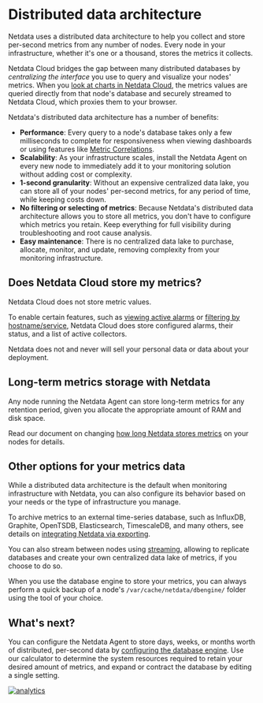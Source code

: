 <!--
title: "Distributed data architecture"
description: "Netdata's distributed data architecture stores metrics on individual nodes for high performance and scalability using all your granular metrics."
custom_edit_url: https://github.com/netdata/netdata/edit/master/docs/store/distributed-data-architecture.md
-->

# Distributed data architecture

Netdata uses a distributed data architecture to help you collect and store per-second metrics from any number of nodes.
Every node in your infrastructure, whether it's one or a thousand, stores the metrics it collects.

Netdata Cloud bridges the gap between many distributed databases by _centralizing the interface_ you use to query and
visualize your nodes' metrics. When you [look at charts in Netdata
Cloud](/docs/visualize/interact-dashboards-charts.md), the metrics values are queried directly from that node's database
and securely streamed to Netdata Cloud, which proxies them to your browser.

Netdata's distributed data architecture has a number of benefits:

-   **Performance**: Every query to a node's database takes only a few milliseconds to complete for responsiveness when
    viewing dashboards or using features like [Metric
    Correlations](https://learn.netdata.cloud/docs/cloud/insights/metric-correlations).
-   **Scalability**: As your infrastructure scales, install the Netdata Agent on every new node to immediately add it to
    your monitoring solution without adding cost or complexity.
-   **1-second granularity**: Without an expensive centralized data lake, you can store all of your nodes' per-second
    metrics, for any period of time, while keeping costs down.
-   **No filtering or selecting of metrics**: Because Netdata's distributed data architecture allows you to store all
    metrics, you don't have to configure which metrics you retain. Keep everything for full visibility during
    troubleshooting and root cause analysis.
-   **Easy maintenance**: There is no centralized data lake to purchase, allocate, monitor, and update, removing
    complexity from your monitoring infrastructure.

## Does Netdata Cloud store my metrics?

Netdata Cloud does not store metric values. 

To enable certain features, such as [viewing active alarms](/docs/monitor/view-active-alarms.md) or [filtering by
hostname/service](https://learn.netdata.cloud/docs/cloud/war-rooms#node-filter), Netdata Cloud does store configured
alarms, their status, and a list of active collectors.

Netdata does not and never will sell your personal data or data about your deployment.

## Long-term metrics storage with Netdata

Any node running the Netdata Agent can store long-term metrics for any retention period, given you allocate the
appropriate amount of RAM and disk space.

Read our document on changing [how long Netdata stores metrics](/docs/store/change-metrics-storage.md) on your nodes for
details.

## Other options for your metrics data

While a distributed data architecture is the default when monitoring infrastructure with Netdata, you can also configure
its behavior based on your needs or the type of infrastructure you manage.

To archive metrics to an external time-series database, such as InfluxDB, Graphite, OpenTSDB, Elasticsearch,
TimescaleDB, and many others, see details on [integrating Netdata via exporting](/docs/export/external-databases.md).

You can also stream between nodes using [streaming](/docs/metrics-storage-management/how-streaming-works.mdx), allowing
to replicate databases and create your own centralized data lake of metrics, if you choose to do so.

When you use the database engine to store your metrics, you can always perform a quick backup of a node's
`/var/cache/netdata/dbengine/` folder using the tool of your choice.

## What's next?

You can configure the Netdata Agent to store days, weeks, or months worth of distributed, per-second data by
[configuring the database engine](/docs/store/change-metrics-storage.md). Use our calculator to determine the system
resources required to retain your desired amount of metrics, and expand or contract the database by editing a single
setting.

[![analytics](https://www.google-analytics.com/collect?v=1&aip=1&t=pageview&_s=1&ds=github&dr=https%3A%2F%2Fgithub.com%2Fnetdata%2Fnetdata&dl=https%3A%2F%2Fmy-netdata.io%2Fgithub%2Fdocs%2Fstore%2Fdistributed-data&_u=MAC~&cid=5792dfd7-8dc4-476b-af31-da2fdb9f93d2&tid=UA-64295674-3)](<>)
